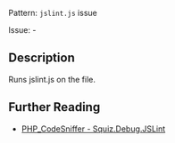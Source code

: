 Pattern: `jslint.js` issue

Issue: -

## Description

Runs jslint.js on the file.

## Further Reading

* [PHP_CodeSniffer - Squiz.Debug.JSLint](https://github.com/squizlabs/PHP_CodeSniffer/blob/master/src/Standards/Squiz/Sniffs/Debug/JSLintSniff.php)